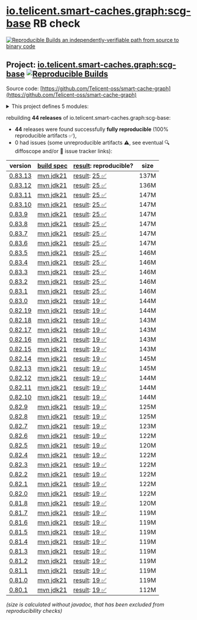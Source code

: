 [io.telicent.smart-caches.graph:scg-base](https://central.sonatype.com/artifact/io.telicent.smart-caches.graph/scg-base/versions) RB check
=======

[![Reproducible Builds](https://reproducible-builds.org/images/logos/rb.svg) an independently-verifiable path from source to binary code](https://reproducible-builds.org/)

## Project: [io.telicent.smart-caches.graph:scg-base](https://central.sonatype.com/artifact/io.telicent.smart-caches.graph/scg-base/versions) [![Reproducible Builds](https://img.shields.io/endpoint?url=https://raw.githubusercontent.com/jvm-repo-rebuild/reproducible-central/master/content/io/telicent/smart-caches/graph/scg-base/badge.json)](https://github.com/jvm-repo-rebuild/reproducible-central/blob/master/content/io/telicent/smart-caches/graph/scg-base/README.md)

Source code: [https://github.com/Telicent-oss/smart-cache-graph](https://github.com/Telicent-oss/smart-cache-graph)

<details><summary>This project defines 5 modules:</summary>

* [io.telicent.smart-caches.graph:docker](https://central.sonatype.com/artifact/io.telicent.smart-caches.graph/docker/overview)
* [io.telicent.smart-caches.graph:scg-base](https://central.sonatype.com/artifact/io.telicent.smart-caches.graph/scg-base/overview)
* [io.telicent.smart-caches.graph:scg-benchmark](https://central.sonatype.com/artifact/io.telicent.smart-caches.graph/scg-benchmark/overview)
* [io.telicent.smart-caches.graph:scg-server](https://central.sonatype.com/artifact/io.telicent.smart-caches.graph/scg-server/overview)
* [io.telicent.smart-caches.graph:scg-system](https://central.sonatype.com/artifact/io.telicent.smart-caches.graph/scg-system/overview)
</details>

rebuilding **44 releases** of io.telicent.smart-caches.graph:scg-base:
- **44** releases were found successfully **fully reproducible** (100% reproducible artifacts :white_check_mark:),
- 0 had issues (some unreproducible artifacts :warning:, see eventual :mag: diffoscope and/or :memo: issue tracker links):

| version | [build spec](/BUILDSPEC.md) | [result](https://reproducible-builds.org/docs/jvm/): reproducible? | size |
| -- | --------- | ------ | -- |
| [0.83.13](https://central.sonatype.com/artifact/io.telicent.smart-caches.graph/scg-base/0.83.13/pom) | [mvn jdk21](scg-base-0.83.13.buildspec) | [result](scg-base-0.83.13.buildinfo): [25 :white_check_mark: ](scg-base-0.83.13.buildcompare) | 137M |
| [0.83.12](https://central.sonatype.com/artifact/io.telicent.smart-caches.graph/scg-base/0.83.12/pom) | [mvn jdk21](scg-base-0.83.12.buildspec) | [result](scg-base-0.83.12.buildinfo): [25 :white_check_mark: ](scg-base-0.83.12.buildcompare) | 136M |
| [0.83.11](https://central.sonatype.com/artifact/io.telicent.smart-caches.graph/scg-base/0.83.11/pom) | [mvn jdk21](scg-base-0.83.11.buildspec) | [result](scg-base-0.83.11.buildinfo): [25 :white_check_mark: ](scg-base-0.83.11.buildcompare) | 147M |
| [0.83.10](https://central.sonatype.com/artifact/io.telicent.smart-caches.graph/scg-base/0.83.10/pom) | [mvn jdk21](scg-base-0.83.10.buildspec) | [result](scg-base-0.83.10.buildinfo): [25 :white_check_mark: ](scg-base-0.83.10.buildcompare) | 147M |
| [0.83.9](https://central.sonatype.com/artifact/io.telicent.smart-caches.graph/scg-base/0.83.9/pom) | [mvn jdk21](scg-base-0.83.9.buildspec) | [result](scg-base-0.83.9.buildinfo): [25 :white_check_mark: ](scg-base-0.83.9.buildcompare) | 147M |
| [0.83.8](https://central.sonatype.com/artifact/io.telicent.smart-caches.graph/scg-base/0.83.8/pom) | [mvn jdk21](scg-base-0.83.8.buildspec) | [result](scg-base-0.83.8.buildinfo): [25 :white_check_mark: ](scg-base-0.83.8.buildcompare) | 147M |
| [0.83.7](https://central.sonatype.com/artifact/io.telicent.smart-caches.graph/scg-base/0.83.7/pom) | [mvn jdk21](scg-base-0.83.7.buildspec) | [result](scg-base-0.83.7.buildinfo): [25 :white_check_mark: ](scg-base-0.83.7.buildcompare) | 147M |
| [0.83.6](https://central.sonatype.com/artifact/io.telicent.smart-caches.graph/scg-base/0.83.6/pom) | [mvn jdk21](scg-base-0.83.6.buildspec) | [result](scg-base-0.83.6.buildinfo): [25 :white_check_mark: ](scg-base-0.83.6.buildcompare) | 147M |
| [0.83.5](https://central.sonatype.com/artifact/io.telicent.smart-caches.graph/scg-base/0.83.5/pom) | [mvn jdk21](scg-base-0.83.5.buildspec) | [result](scg-base-0.83.5.buildinfo): [25 :white_check_mark: ](scg-base-0.83.5.buildcompare) | 146M |
| [0.83.4](https://central.sonatype.com/artifact/io.telicent.smart-caches.graph/scg-base/0.83.4/pom) | [mvn jdk21](scg-base-0.83.4.buildspec) | [result](scg-base-0.83.4.buildinfo): [25 :white_check_mark: ](scg-base-0.83.4.buildcompare) | 146M |
| [0.83.3](https://central.sonatype.com/artifact/io.telicent.smart-caches.graph/scg-base/0.83.3/pom) | [mvn jdk21](scg-base-0.83.3.buildspec) | [result](scg-base-0.83.3.buildinfo): [25 :white_check_mark: ](scg-base-0.83.3.buildcompare) | 146M |
| [0.83.2](https://central.sonatype.com/artifact/io.telicent.smart-caches.graph/scg-base/0.83.2/pom) | [mvn jdk21](scg-base-0.83.2.buildspec) | [result](scg-base-0.83.2.buildinfo): [25 :white_check_mark: ](scg-base-0.83.2.buildcompare) | 146M |
| [0.83.1](https://central.sonatype.com/artifact/io.telicent.smart-caches.graph/scg-base/0.83.1/pom) | [mvn jdk21](scg-base-0.83.1.buildspec) | [result](scg-base-0.83.1.buildinfo): [25 :white_check_mark: ](scg-base-0.83.1.buildcompare) | 146M |
| [0.83.0](https://central.sonatype.com/artifact/io.telicent.smart-caches.graph/scg-base/0.83.0/pom) | [mvn jdk21](scg-base-0.83.0.buildspec) | [result](scg-base-0.83.0.buildinfo): [19 :white_check_mark: ](scg-base-0.83.0.buildcompare) | 144M |
| [0.82.19](https://central.sonatype.com/artifact/io.telicent.smart-caches.graph/scg-base/0.82.19/pom) | [mvn jdk21](scg-base-0.82.19.buildspec) | [result](scg-base-0.82.19.buildinfo): [19 :white_check_mark: ](scg-base-0.82.19.buildcompare) | 144M |
| [0.82.18](https://central.sonatype.com/artifact/io.telicent.smart-caches.graph/scg-base/0.82.18/pom) | [mvn jdk21](scg-base-0.82.18.buildspec) | [result](scg-base-0.82.18.buildinfo): [19 :white_check_mark: ](scg-base-0.82.18.buildcompare) | 143M |
| [0.82.17](https://central.sonatype.com/artifact/io.telicent.smart-caches.graph/scg-base/0.82.17/pom) | [mvn jdk21](scg-base-0.82.17.buildspec) | [result](scg-base-0.82.17.buildinfo): [19 :white_check_mark: ](scg-base-0.82.17.buildcompare) | 143M |
| [0.82.16](https://central.sonatype.com/artifact/io.telicent.smart-caches.graph/scg-base/0.82.16/pom) | [mvn jdk21](scg-base-0.82.16.buildspec) | [result](scg-base-0.82.16.buildinfo): [19 :white_check_mark: ](scg-base-0.82.16.buildcompare) | 143M |
| [0.82.15](https://central.sonatype.com/artifact/io.telicent.smart-caches.graph/scg-base/0.82.15/pom) | [mvn jdk21](scg-base-0.82.15.buildspec) | [result](scg-base-0.82.15.buildinfo): [19 :white_check_mark: ](scg-base-0.82.15.buildcompare) | 143M |
| [0.82.14](https://central.sonatype.com/artifact/io.telicent.smart-caches.graph/scg-base/0.82.14/pom) | [mvn jdk21](scg-base-0.82.14.buildspec) | [result](scg-base-0.82.14.buildinfo): [19 :white_check_mark: ](scg-base-0.82.14.buildcompare) | 145M |
| [0.82.13](https://central.sonatype.com/artifact/io.telicent.smart-caches.graph/scg-base/0.82.13/pom) | [mvn jdk21](scg-base-0.82.13.buildspec) | [result](scg-base-0.82.13.buildinfo): [19 :white_check_mark: ](scg-base-0.82.13.buildcompare) | 145M |
| [0.82.12](https://central.sonatype.com/artifact/io.telicent.smart-caches.graph/scg-base/0.82.12/pom) | [mvn jdk21](scg-base-0.82.12.buildspec) | [result](scg-base-0.82.12.buildinfo): [19 :white_check_mark: ](scg-base-0.82.12.buildcompare) | 144M |
| [0.82.11](https://central.sonatype.com/artifact/io.telicent.smart-caches.graph/scg-base/0.82.11/pom) | [mvn jdk21](scg-base-0.82.11.buildspec) | [result](scg-base-0.82.11.buildinfo): [19 :white_check_mark: ](scg-base-0.82.11.buildcompare) | 144M |
| [0.82.10](https://central.sonatype.com/artifact/io.telicent.smart-caches.graph/scg-base/0.82.10/pom) | [mvn jdk21](scg-base-0.82.10.buildspec) | [result](scg-base-0.82.10.buildinfo): [19 :white_check_mark: ](scg-base-0.82.10.buildcompare) | 144M |
| [0.82.9](https://central.sonatype.com/artifact/io.telicent.smart-caches.graph/scg-base/0.82.9/pom) | [mvn jdk21](scg-base-0.82.9.buildspec) | [result](scg-base-0.82.9.buildinfo): [19 :white_check_mark: ](scg-base-0.82.9.buildcompare) | 125M |
| [0.82.8](https://central.sonatype.com/artifact/io.telicent.smart-caches.graph/scg-base/0.82.8/pom) | [mvn jdk21](scg-base-0.82.8.buildspec) | [result](scg-base-0.82.8.buildinfo): [19 :white_check_mark: ](scg-base-0.82.8.buildcompare) | 125M |
| [0.82.7](https://central.sonatype.com/artifact/io.telicent.smart-caches.graph/scg-base/0.82.7/pom) | [mvn jdk21](scg-base-0.82.7.buildspec) | [result](scg-base-0.82.7.buildinfo): [19 :white_check_mark: ](scg-base-0.82.7.buildcompare) | 123M |
| [0.82.6](https://central.sonatype.com/artifact/io.telicent.smart-caches.graph/scg-base/0.82.6/pom) | [mvn jdk21](scg-base-0.82.6.buildspec) | [result](scg-base-0.82.6.buildinfo): [19 :white_check_mark: ](scg-base-0.82.6.buildcompare) | 122M |
| [0.82.5](https://central.sonatype.com/artifact/io.telicent.smart-caches.graph/scg-base/0.82.5/pom) | [mvn jdk21](scg-base-0.82.5.buildspec) | [result](scg-base-0.82.5.buildinfo): [19 :white_check_mark: ](scg-base-0.82.5.buildcompare) | 120M |
| [0.82.4](https://central.sonatype.com/artifact/io.telicent.smart-caches.graph/scg-base/0.82.4/pom) | [mvn jdk21](scg-base-0.82.4.buildspec) | [result](scg-base-0.82.4.buildinfo): [19 :white_check_mark: ](scg-base-0.82.4.buildcompare) | 122M |
| [0.82.3](https://central.sonatype.com/artifact/io.telicent.smart-caches.graph/scg-base/0.82.3/pom) | [mvn jdk21](scg-base-0.82.3.buildspec) | [result](scg-base-0.82.3.buildinfo): [19 :white_check_mark: ](scg-base-0.82.3.buildcompare) | 122M |
| [0.82.2](https://central.sonatype.com/artifact/io.telicent.smart-caches.graph/scg-base/0.82.2/pom) | [mvn jdk21](scg-base-0.82.2.buildspec) | [result](scg-base-0.82.2.buildinfo): [19 :white_check_mark: ](scg-base-0.82.2.buildcompare) | 122M |
| [0.82.1](https://central.sonatype.com/artifact/io.telicent.smart-caches.graph/scg-base/0.82.1/pom) | [mvn jdk21](scg-base-0.82.1.buildspec) | [result](scg-base-0.82.1.buildinfo): [19 :white_check_mark: ](scg-base-0.82.1.buildcompare) | 122M |
| [0.82.0](https://central.sonatype.com/artifact/io.telicent.smart-caches.graph/scg-base/0.82.0/pom) | [mvn jdk21](scg-base-0.82.0.buildspec) | [result](scg-base-0.82.0.buildinfo): [19 :white_check_mark: ](scg-base-0.82.0.buildcompare) | 122M |
| [0.81.8](https://central.sonatype.com/artifact/io.telicent.smart-caches.graph/scg-base/0.81.8/pom) | [mvn jdk21](scg-base-0.81.8.buildspec) | [result](scg-base-0.81.8.buildinfo): [19 :white_check_mark: ](scg-base-0.81.8.buildcompare) | 120M |
| [0.81.7](https://central.sonatype.com/artifact/io.telicent.smart-caches.graph/scg-base/0.81.7/pom) | [mvn jdk21](scg-base-0.81.7.buildspec) | [result](scg-base-0.81.7.buildinfo): [19 :white_check_mark: ](scg-base-0.81.7.buildcompare) | 119M |
| [0.81.6](https://central.sonatype.com/artifact/io.telicent.smart-caches.graph/scg-base/0.81.6/pom) | [mvn jdk21](scg-base-0.81.6.buildspec) | [result](scg-base-0.81.6.buildinfo): [19 :white_check_mark: ](scg-base-0.81.6.buildcompare) | 119M |
| [0.81.5](https://central.sonatype.com/artifact/io.telicent.smart-caches.graph/scg-base/0.81.5/pom) | [mvn jdk21](scg-base-0.81.5.buildspec) | [result](scg-base-0.81.5.buildinfo): [19 :white_check_mark: ](scg-base-0.81.5.buildcompare) | 119M |
| [0.81.4](https://central.sonatype.com/artifact/io.telicent.smart-caches.graph/scg-base/0.81.4/pom) | [mvn jdk21](scg-base-0.81.4.buildspec) | [result](scg-base-0.81.4.buildinfo): [19 :white_check_mark: ](scg-base-0.81.4.buildcompare) | 119M |
| [0.81.3](https://central.sonatype.com/artifact/io.telicent.smart-caches.graph/scg-base/0.81.3/pom) | [mvn jdk21](scg-base-0.81.3.buildspec) | [result](scg-base-0.81.3.buildinfo): [19 :white_check_mark: ](scg-base-0.81.3.buildcompare) | 119M |
| [0.81.2](https://central.sonatype.com/artifact/io.telicent.smart-caches.graph/scg-base/0.81.2/pom) | [mvn jdk21](scg-base-0.81.2.buildspec) | [result](scg-base-0.81.2.buildinfo): [19 :white_check_mark: ](scg-base-0.81.2.buildcompare) | 119M |
| [0.81.1](https://central.sonatype.com/artifact/io.telicent.smart-caches.graph/scg-base/0.81.1/pom) | [mvn jdk21](scg-base-0.81.1.buildspec) | [result](scg-base-0.81.1.buildinfo): [19 :white_check_mark: ](scg-base-0.81.1.buildcompare) | 119M |
| [0.81.0](https://central.sonatype.com/artifact/io.telicent.smart-caches.graph/scg-base/0.81.0/pom) | [mvn jdk21](scg-base-0.81.0.buildspec) | [result](scg-base-0.81.0.buildinfo): [19 :white_check_mark: ](scg-base-0.81.0.buildcompare) | 119M |
| [0.80.1](https://central.sonatype.com/artifact/io.telicent.smart-caches.graph/scg-base/0.80.1/pom) | [mvn jdk21](scg-base-0.80.1.buildspec) | [result](scg-base-0.80.1.buildinfo): [19 :white_check_mark: ](scg-base-0.80.1.buildcompare) | 112M |

<i>(size is calculated without javadoc, that has been excluded from reproducibility checks)</i>
